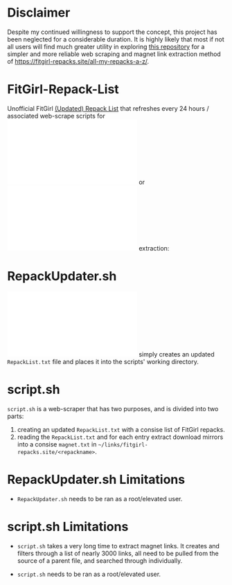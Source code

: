 # Disclaimer

Despite my continued willingness to support the concept, this project has been neglected for a considerable duration. It is highly likely that most if not all users will find much greater utility in exploring [this repository](https://github.com/JakeTurner616/FitGirl-Magnet-List) for a simpler and more reliable web scraping and magnet link extraction method of https://fitgirl-repacks.site/all-my-repacks-a-z/.

# FitGirl-Repack-List

Unofficial FitGirl [(Updated) Repack List](https://files.serverboi.org/s/RepackList.txt) that refreshes every 24 hours / associated web-scrape scripts for  ![Repack List Updating](./RepackUpdater.sh) or ![Updating + Magnet](./script.sh) extraction:

# RepackUpdater.sh 
![RepackUpdater.sh](./RepackUpdater.sh) simply creates an updated `RepackList.txt` file and places it into the scripts' working directory. 

# script.sh 
`script.sh` is a web-scraper that has two purposes, and is divided into two parts:
1) creating an updated `RepackList.txt` with a consise list of FitGirl repacks.
2) reading the `RepackList.txt` and for each entry extract download mirrors into a consise `magnet.txt` in `~/links/fitgirl-repacks.site/<repackname>`.

# RepackUpdater.sh Limitations
- `RepackUpdater.sh` needs to be ran as a root/elevated user.

# script.sh Limitations
- `script.sh` takes a very long time to extract magnet links. It creates and filters through a list of nearly 3000 links, all need to be pulled from the source of a parent file, and searched through individually. 

- `script.sh` needs to be ran as a root/elevated user.



